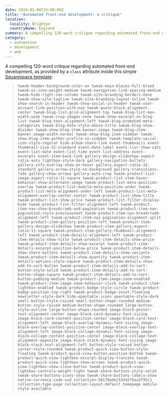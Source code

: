 ```yaml
---
date: 2019-01-08T15:00:00Z
title: "Automated front-end development: a critique"
location:
  locality: Brighton
  countryName: England
summary: A compelling 120-word critique regarding automated front-end development, as provided by a `class` attribute.
category:
  - automation
  - development
  - web
---
```


A compelling 120-word critique regarding automated front-end development, as provided by a `class` attribute inside this simple [Squarespace template][1]:

> `tweak-header-background-color-on tweak-main-blocks-full-bleed tweak-ui-icon-weight-medium tweak-navigation-link-spacing-medium tweak-hide-right-nav-column tweak-site-branding-borders-none tweak-show-site-tagline tweak-site-branding-layout-inline tweak-show-search-in-header tweak-show-social-in-header tweak-user-account-link-position-with-nav tweak-quote-block-alignment-center tweak-blog-list-grid-alignment-top tweak-blog-list-max-width-wide tweak-crop-images-none tweak-show-excerpt-on-blog-list tweak-blog-text-alignment-left tweak-blog-promoted-meta-categories tweak-blog-date-style-above-title tweak-blog-show-divider tweak-show-blog-item-banner-image tweak-blog-item-banner-image-width-normal tweak-show-blog-item-sidebar tweak-show-blog-item-author-profile-in-sidebar tweak-template-social-icon-style-regular hide-album-share-link event-thumbnails event-thumbnail-size-32-standard event-date-label event-list-show-cats event-list-date event-list-time event-list-address event-excerpts event-item-back-link gallery-design-slideshow aspect-ratio-auto lightbox-style-dark gallery-navigation-bullets gallery-info-overlay-show-on-hover gallery-aspect-ratio-32-standard gallery-arrow-style-no-background gallery-transitions-fade gallery-show-arrows gallery-auto-crop tweak-product-list-image-aspect-ratio-11-square tweak-product-list-item-hover-behavior-show-alternate-image tweak-product-list-meta-position-overlay tweak-product-list-mobile-meta-position-under tweak-product-list-meta-alignment-under-left tweak-product-list-meta-alignment-overlay-center-center tweak-product-list-show-title tweak-product-list-show-price tweak-product-list-filter-display-hide tweak-product-list-filter-alignment-left tweak-product-item-nav-show-breadcrumb-and-pagination tweak-product-item-nav-pagination-style-previousnext tweak-product-item-nav-breadcrumb-alignment-left tweak-product-item-nav-pagination-alignment-split tweak-product-item-gallery-position-left tweak-product-item-gallery-design-slideshow tweak-product-item-gallery-aspect-ratio-11-square tweak-product-item-gallery-thumbnail-alignment-left tweak-product-item-details-alignment-left tweak-product-item-details-show-title tweak-product-item-details-show-price tweak-product-item-details-show-excerpt tweak-product-item-details-excerpt-position-below-price tweak-product-item-details-show-share-buttons tweak-product-item-details-show-variants tweak-product-item-details-show-quantity tweak-product-item-details-options-style-square tweak-product-item-details-show-add-to-cart-button tweak-product-item-details-add-to-cart-button-style-solid tweak-product-item-details-add-to-cart-button-shape-square tweak-product-item-details-add-to-cart-button-padding-medium tweak-product-item-image-zoom-enabled tweak-product-item-image-zoom-behavior-click tweak-product-item-lightbox-enabled tweak-product-badge-style-circle tweak-product-badge-position-top-right tweak-product-badge-inset-floating newsletter-style-dark hide-opentable-icons opentable-style-dark small-button-style-raised small-button-shape-rounded medium-button-style-raised medium-button-shape-rounded large-button-style-outline large-button-shape-rounded image-block-poster-text-alignment-center image-block-card-dynamic-font-sizing image-block-card-content-position-center image-block-card-text-alignment-left image-block-overlap-dynamic-font-sizing image-block-overlap-content-position-center image-block-overlap-text-alignment-left image-block-collage-dynamic-font-sizing image-block-collage-content-position-center image-block-collage-text-alignment-opposite image-block-stack-dynamic-font-sizing image-block-stack-text-alignment-left button-style-raised button-corner-style-rounded tweak-product-quick-view-button-style-floating tweak-product-quick-view-button-position-bottom tweak-product-quick-view-lightbox-excerpt-display-truncate tweak-product-quick-view-lightbox-show-arrows tweak-product-quick-view-lightbox-show-close-button tweak-product-quick-view-lightbox-controls-weight-light tweak-share-buttons-style-solid tweak-share-buttons-icons-show tweak-share-buttons-labels-show native-currency-code-usd collection-58178adec534a576aa3f95c1 collection-type-page collection-layout-default homepage mobile-style-available`

[1]: https://ready-demo.squarespace.com
